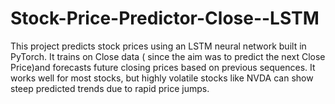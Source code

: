 # Stock-Price-Predictor-Close--LSTM
This project predicts stock prices using an LSTM neural network built in PyTorch. It trains on Close data ( since the aim was to predict the next Close Price)and forecasts future closing prices based on previous sequences. It works well for most stocks, but highly volatile stocks like NVDA can show steep predicted trends due to rapid price jumps.
